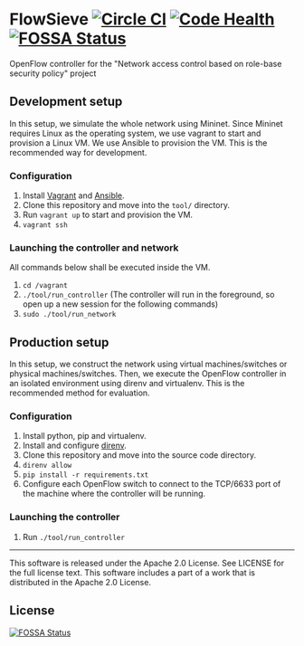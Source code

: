 # FlowSieve [![Circle CI](https://circleci.com/gh/shimojo-lab/flowsieve.svg?style=svg)](https://circleci.com/gh/shimojo-lab/flowsieve) [![Code Health](https://landscape.io/github/shimojo-lab/flowsieve/master/landscape.svg?style=flat)](https://landscape.io/github/shimojo-lab/flowsieve/master) [![FOSSA Status](https://app.fossa.io/api/projects/git%2Bgithub.com%2Fshimojo-lab%2Fflowsieve.svg?type=shield)](https://app.fossa.io/projects/git%2Bgithub.com%2Fshimojo-lab%2Fflowsieve?ref=badge_shield)

OpenFlow controller for the "Network access control based on role-base security
policy" project

## Development setup

In this setup, we simulate the whole network using Mininet. Since Mininet
requires Linux  as the operating system, we use vagrant to start and provision
a Linux VM.  We use Ansible to provision the VM. This is the recommended way for
development.

### Configuration

1. Install [Vagrant](https://www.vagrantup.com/) and
  [Ansible](https://www.ansible.com/).
3. Clone this repository and move into the `tool/` directory.
3. Run `vagrant up` to start and provision the VM.
4. `vagrant ssh`

### Launching the controller and network

All commands below shall be executed inside the VM.

1. `cd /vagrant`
2. `./tool/run_controller` (The controller will run in the foreground, so open
  up a new session for the following commands)
3. `sudo ./tool/run_network`

## Production setup

In this setup, we construct the network using virtual machines/switches or
physical machines/switches. Then, we execute the OpenFlow controller in an
isolated environment using direnv and virtualenv. This is the recommended method
for evaluation.

### Configuration

1. Install python, pip and virtualenv.
2. Install and configure [direnv](https://github.com/direnv/direnv).
3. Clone this repository and move into the source code directory.
4. `direnv allow`
5. `pip install -r requirements.txt`
6. Configure each OpenFlow switch to connect to the TCP/6633 port of the
  machine where the controller will be running.


### Launching the controller

1. Run `./tool/run_controller`

---

This software is released under the Apache 2.0 License. See LICENSE for the
full license text. This software includes a part of a work that is distributed
in the Apache 2.0 License.



## License
[![FOSSA Status](https://app.fossa.io/api/projects/git%2Bgithub.com%2Fshimojo-lab%2Fflowsieve.svg?type=large)](https://app.fossa.io/projects/git%2Bgithub.com%2Fshimojo-lab%2Fflowsieve?ref=badge_large)